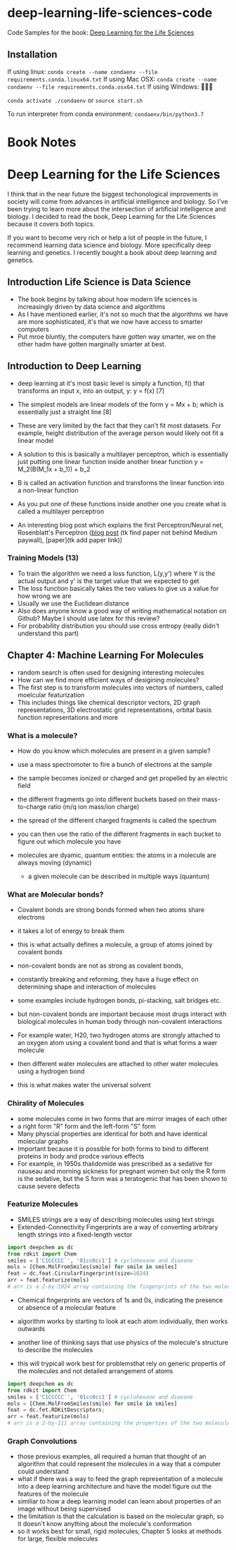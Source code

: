 # deep-learning-life-sciences-code
Code Samples for the book: [Deep Learning for the Life Sciences](https://amzn.to/3audBIt)

## Installation


If using linux: `conda create --name condaenv --file requirements.conda.linux64.txt`
If using Mac OSX: `conda create --name condaenv --file requirements.conda.osx64.txt`
If using Windows: 🤷🏿‍♂️


`conda activate ./condaenv` or `source start.sh`

To run interpreter from conda environment:
`condaenv/bin/python3.7`

# Book Notes

# Deep Learning for the Life Sciences

I think that in the near future the biggest techonological improvements in society will come from advances in artificial intelligence and biology. So I've been trying to learn more about the intersection of artificial intelligence and biology. I decided to read the book, Deep Learning for the Life Sciences because it covers both topics.

If you want to become very rich or help a lot of people in the future, I recommend learning data science and biology. More specifically deep learning and genetics. I recently bought a book about deep learning and genetics.


## Introduction Life Science is Data Science
- The book begins by talking about how modern life sciences is increasingly driven by data science and algorithms
- As I have mentioned earlier, it's not so much that the algorithms we have are more sophisticated, it's that we now have access to smarter computers
- Put mroe bluntly, the computers have gotten way smarter, we on the other hadm have gotten marginally smarter at best.

## Introduction to Deep Learning
- deep learning at it's most basic level is simply a function, f() that transforms an input x, into an output, y: y = f(x) [7]
- The simplest models are linear models of the form y = Mx + b; which is essentially just a straight line [8]
- These are very limited by the fact that they can't fit most datasets. For example, height distribution of the average person would likely not fit  a linear model

- A solution to this is basically a multilayer perceptron, which is essentially just putting one linear function inside another linear function
y = M_2(B(M_1x + b_1)) + b_2
- B is called an activation function and transforms the linear function into a non-linear function

- As you put one of these functions inside another one you create what is called a multilayer perceptron
- An interesting blog post which explains the first Perceptron/Neural net, Rosenblatt's Perceptron ([blog post](https://towardsdatascience.com/rosenblatts-perceptron-the-very-first-neural-network-37a3ec09038a) (tk find paper not behind Medium paywall), [paper](tk add paper link))

### Training Models (13)
- To train the algorithm we need a loss function, L(y,y') where Y is the actual output and y' is the target value that we expected to get
- The loss function basically takes the two values to give us a value for how wrong we are
- Usually we use the Euclidean distance 
- Also does anyone know a good way of writing mathematical notation on Github? Maybe I should use latex for this review?
- For probability distribution you should use  cross entropy (really didn't understand this part)


## Chapter 4: Machine Learning For Molecules

- random search is often used for designing interesting molecules
- How can we find more efficient ways of desigining molecules?
- The first step is to transform molecules into vectors of numbers, called moelcular featurization
- This includes things like chemical descriptor vectors, 2D graph representations,
 3D electrostatic grid representations, orbital basis function representations and more
 

### What is a molecule?
- How do you know which molecules are present in a given sample?
- use a mass spectromoter to fire a bunch of electrons at the sample
- the sample becomes ionized or charged and get propelled by an electric field
- the different fragments go into different buckets based on their mass-to-charge ratio (m/q ion mass/ion charge)
- the spread of the different charged fragments is called the spectrum
- you can then use the ratio of the different fragments in each bucket to figure out which molecule you have

- molecules are dyamic, quantum entities: the atoms in a molecule are always moving (dynamic)
    - a given molecule can be described in multiple ways (quantum)

### What are Molecular bonds?

 - Covalent bonds are strong bonds formed when two atoms share electrons
 - it takes a lot of energy to break them
 - this is what actually defines a molecule, a group of atoms joined by covalent bonds
 
 - non-covalent bonds are not as strong as covalent bonds, 
 - constantly breaking and reforming, they have a huge effect on determining shape and interaction of molecules
 - some examples include hydrogen bonds, pi-stacking, salt bridges etc.
 - but non-covalent bonds are important because most drugs interact with
 biological molecules in human body through non-covalent interactions
 
 - For example water, H20, two hydrogen atoms are strongly attached to an oxygen atom using a covalent bond and
 that is what forms a waer molecule
 
 - then different water molecules are attached to other water molecules using a hydrogen bond
 - this is what makes water the universal solvent
 
 ### Chirality of Molecules
 - some molecules come in two forms that are mirror images of each other 
 - a right form "R" form and the left-form "S" form
 - Many physcial properties are identical for both  and have identical molecular graphs
 - Important because it is possible for both forms to bind to different proteins in body and prodce various effects
 - For example, in 1950s thalidomide was prescribed as a sedative for nauseau and morning sickness for pregnant women
 but only the R form is the sedative, but the S form was a teratogenic that has been shown to cause severe defects


### Featurize Molecules
- SMILES strings are a way of describing molecules using text strings
- Extended-Connectivity Fingerprints are a way of converting arbitrary length strings into a fixed-length vector
```python
import deepchem as dc
from rdkit import Chem
smiles = ['C1CCCCC`', '01cc0cc1'] # cyclohexane and dioxane
mols = [Chem.MolFromSmiles(smile) for smile in smiles]
feat = dc.feat.CircularFingerprint(size=1024)
arr = feat.featurize(mols)
# arr is a 2-by-1024 array containing the fingerprints of the two molecules
```
- Chemical fingerprints are vectors of 1s and 0s, indicating the presence or absence of a molecular feature
- algorithm works by starting to look at each atom individually, then works outwards

- another line of thinking says that use physics of the molecule's structure to describe the molecules
- this will trypicall work best for problemsthat rely on generic propertis of the molecules 
and not detailed arrangement of atoms
```python
import deepchem as dc
from rdkit import Chem
smiles = ['C1CCCCC`', '01cc0cc1'] # cyclohexane and dioxane
mols = [Chem.MolFromSmiles(smile) for smile in smiles]
feat = dc.fet.RDKitDescriptors; 
arr = feat.featurize(mols)
# arr is a 2-by-111 array containing the properties of the two molecules
```

### Graph Convolutions

- those previous examples, all required a human that thought of an algorithm that could represent the molecules
in a way that a computer could understand
- what if there was a way to feed the graph representation of a molecule into a deep learning architecture and have the
model figure out the features of the molecule
- similiar to how a deep learning model can learn about properties of an image without being supervised
- the limitation is that the calculation is based on the molecular graph, so it doesn't know anything about
the molecule's conformation
- so it works best for small, rigid molecules, Chapter 5 looks at methods for large, flexible molecules

 